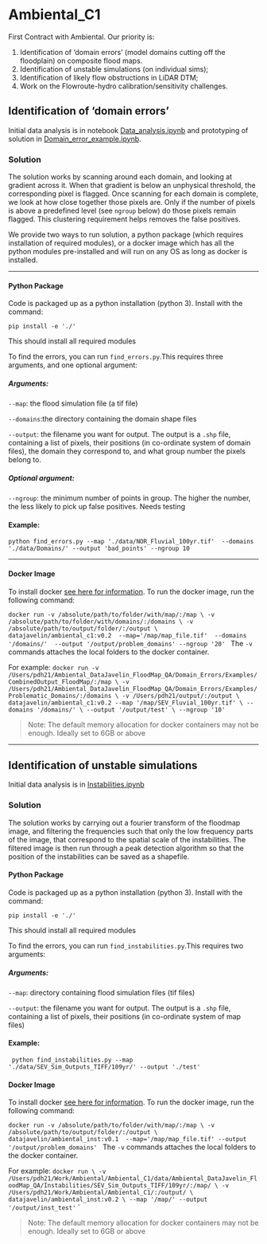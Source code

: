 # Ambiental_C1
First Contract with Ambiental. Our priority is:

1. Identification of ‘domain errors’ (model domains cutting off the floodplain) on composite flood maps.
2. Identification of unstable simulations (on individual sims);
3. Identification of likely flow obstructions in LiDAR DTM;
4. Work on the Flowroute-hydro calibration/sensitivity challenges. 

## Identification of ‘domain errors’
Initial data analysis is in notebook [Data_analysis.ipynb](./Data_analysis.ipynb) and prototyping of solution in
 [Domain_error_example.ipynb](Domain_error_example.ipynb).
 
### Solution
The solution works by scanning around each domain, and looking at gradient across it. When that gradient is below an 
unphysical threshold, the corresponding pixel is flagged. Once scanning for each domain is complete, we look at how 
close together those pixels are. Only if the number of pixels is above a predefined level (see `ngroup` below) do 
those pixels remain flagged. This clustering requirement helps removes the false positives.

We provide two ways to run solution, a python package (which requires installation of required modules), or a docker 
image which has all the python modules pre-installed and will run on any OS as long as docker is installed.

----------
#### Python Package
 Code is packaged up as a python installation (python 3). Install with the command:
 
`pip install -e './' `


This should install all required modules

To find the errors, you can run `find_errors.py`.This requires three arguments, and one optional argument:

##### Arguments:

`--map`: the flood simulation file (a tif file)

`--domains`:the directory containing the domain shape files

`--output`: the filename you want for output. The output is a `.shp` file, containing a list of pixels, their positions 
(in co-ordinate system of domain files), the domain they correspond to, and what group number the pixels belong to.

##### Optional argument:
`--ngroup`: the minimum number of points in group. The higher the number, the less likely to pick up false positives.
 Needs testing
 
#### Example:

`python find_errors.py --map './data/NOR_Fluvial_100yr.tif'  --domains './data/Domains/' --output 'bad_points' --ngroup 10` 

-----------
#### Docker Image

To install docker [see here for information](https://docs.docker.com/install/). To run the docker image, run the 
following command:

`docker run -v /absolute/path/to/folder/with/map/:/map \
    -v /absolute/path/to/folder/with/domains/:/domains \
    -v /absolute/path/to/output/folder/:/output \
    datajavelin/ambiental_c1:v0.2 
    --map='/map/map_file.tif' 
    --domains '/domains/' 
    --output '/output/problem_domains'
    --ngroup '20'
`
The `-v` commands attaches the local folders to the docker container.

For example:
`docker run -v /Users/pdh21/Ambiental_DataJavelin_FloodMap_QA/Domain_Errors/Examples/CombinedOutput_FloodMap/:/map \
 -v /Users/pdh21/Ambiental_DataJavelin_FloodMap_QA/Domain_Errors/Examples/Problematic_Domains/:/domains \
 -v /Users/pdh21/output/:/output \
 datajavelin/ambiental_c1:v0.2 --map '/map/SEV_Fluvial_100yr.tif' \
 --domains '/domains/' \
 --output '/output/test' \
 --ngroup '10'
 `
> Note: The default memory allocation for docker containers may not be enough. Ideally set to 6GB or above
------


## Identification of unstable simulations
Initial data analysis is in [Instabilities.ipynb](Instabilities.ipynb)

### Solution
The solution works by carrying out a fourier transform of the floodmap image, 
and filtering the frequencies such that only the low frequency parts of the image, that correspond to the spatial scale
of the instabilities. The filtered image is then run through a peak detection algorithm
so that the position of the instabilities can be saved as a shapefile. 

#### Python Package 
 Code is packaged up as a python installation (python 3). Install with the command:
 
`pip install -e './' `


This should install all required modules

To find the errors, you can run `find_instabilities.py`.This requires two arguments:

##### Arguments:

`--map`: directory containing flood simulation files (tif files)

`--output`: the filename you want for output. The output is a `.shp` file, containing a list of pixels, their positions 
(in co-ordinate system of map files)

#### Example:
` python find_instabilities.py --map './data/SEV_Sim_Outputs_TIFF/109yr/' --output './test'`


#### Docker Image

To install docker [see here for information](https://docs.docker.com/install/). To run the docker image, run the 
following command:

`docker run -v /absolute/path/to/folder/with/map/:/map \
    -v /absolute/path/to/output/folder/:/output \
    datajavelin/ambiental_inst:v0.1 
    --map='/map/map_file.tif' --output '/output/problem_domains'
`
The `-v` commands attaches the local folders to the docker container.

For example:
`docker run \
-v /Users/pdh21/Work/Ambiental/Ambiental_C1/data/Ambiental_DataJavelin_FloodMap_QA/Instabilities/SEV_Sim_Outputs_TIFF/109yr/:/map/ \
-v /Users/pdh21/Work/Ambiental/Ambiental_C1/:/output/ \
datajavelin/ambiental_inst:v0.2 \
 --map '/map/' --output '/output/inst_test'`
 `
> Note: The default memory allocation for docker containers may not be enough. Ideally set to 6GB or above

